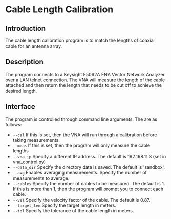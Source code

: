 # Cable Length Calibration

## Introduction
The cable length calibration program is to match the lengths of coaxial cable 
for an antenna array. 

## Description
The program connects to a Keysight E5062A ENA Vector Network Analyzer over a 
LAN telnet connection. The VNA will measure the length of the cable attached
and then return the length that needs to be cut off to achieve the desired 
length.

## Interface
The program is controlled through command line arguments. The are as follows:

* `--cal` 
If this is set, then the VNA will run through a calibration before taking measurements.
* `--meas`
If this is set, then the program will only measure the cable lengths
* `--vna_ip`
Specify a different IP address. The default is 192.168.11.3 (set in vna_control.py)
* `--data_dir`
Specify the directory data is saved. The default is 'sandbox'.
* `--avg`
Enables averaging measurements. Specify the number of measurements to average.
* `--cables`
Specify the number of cables to be measured. The default is 1. If this is more than 1,
then the program will prompt you to connect each cable.
* `--vel`
Specify the velocity factor of the cable. The default is 0.87.
* `--target_len`
Specify the target length in meters. 
* `--tol`
Specify the tolerance of the cable length in meters.